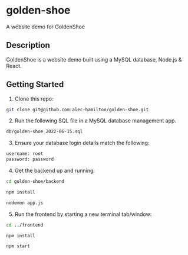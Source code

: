 # golden-shoe

A website demo for GoldenShoe

## Description
GoldenShoe is a website demo built using a MySQL database, Node.js & React. 

## Getting Started
1. Clone this repo:

```bash
git clone git@github.com:alec-hamilton/golden-shoe.git
```

2. Run the following SQL file in a MySQL database management app.

```bash
db/golden-shoe_2022-06-15.sql
```

3. Ensure your database login details match the following:

```bash
username: root
password: password
```

4. Get the backend up and running:

```bash
cd golden-shoe/backend
```
```bash
npm install
```
```bash
nodemon app.js
```

5. Run the frontend by starting a new terminal tab/window:

```bash
cd ../frontend
```
```bash
npm install
```
```bash
npm start
```
